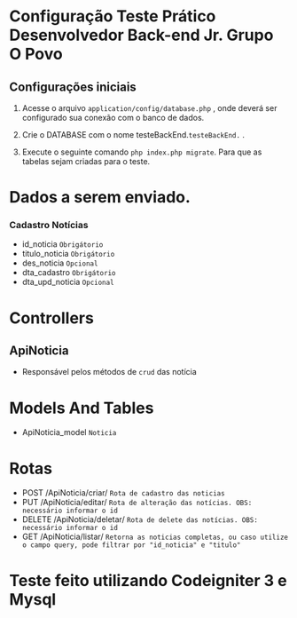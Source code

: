 # Configuração Teste Prático Desenvolvedor Back-end Jr. Grupo O Povo

 

## Configurações iniciais

1. Acesse o arquivo `application/config/database.php` , onde deverá ser configurado sua conexão com o banco de dados.

2. Crie o DATABASE com o nome testeBackEnd.`testeBackEnd.` .

3. Execute o seguinte comando `php index.php migrate`. Para que as tabelas sejam criadas para o teste.

# Dados a serem enviado.

### Cadastro Notícias
* id_noticia  `Obrigátorio`
* titulo_noticia  `Obrigátorio`
* des_noticia  `Opcional`
* dta_cadastro  `Obrigátorio`
* dta_upd_noticia  `Opcional`

# Controllers
## ApiNoticia
* Responsável pelos métodos de `crud` das notícia 

# Models And Tables
*  ApiNoticia_model `Noticia`  


# Rotas
* POST /ApiNoticia/criar/  `Rota de cadastro das noticias`
* PUT /ApiNoticia/editar/  `Rota de alteração das notícias. OBS: necessário informar o id`
* DELETE /ApiNoticia/deletar/  `Rota de delete das notícias. OBS: necessário informar o id`
* GET /ApiNoticia/listar/ `Retorna as noticias completas, ou caso utilize o campo query, pode filtrar por "id_noticia" e "titulo" `

# Teste feito utilizando Codeigniter 3 e Mysql 








